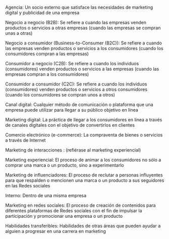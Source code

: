 Agencia: Un socio externo que satisface las necesidades de marketing digital y publicidad de una empresa

Negocio a negocio (B2B): Se refiere a cuando las empresas venden productos o servicios a otras empresas (cuando las empresas se compran unas a otras)

Negocio a consumidor (Business-to-Consumer (B2C)): Se refiere a cuando las empresas venden productos o servicios a los consumidores (cuando los consumidores compran a las empresas)

Consumidor a negocio (C2B): Se refiere a cuando los individuos (consumidores) venden productos o servicios a las empresas (cuando las empresas compran a los consumidores)

Consumidor a consumidor (C2C): Se refiere a cuando los individuos (consumidores) venden productos o servicios a otros consumidores (cuando los consumidores se compran unos a otros)

Canal digital: Cualquier método de comunicación o plataforma que una empresa puede utilizar para llegar a su público objetivo en línea

Marketing digital: La práctica de llegar a los consumidores en línea a través de canales digitales con el objetivo de convertirlos en clientes

Comercio electrónico (e-commerce): La compraventa de bienes o servicios a través de Internet

Marketing de interacciones : (refiérase al marketing experiencial)

Marketing experiencial: El proceso de animar a los consumidores no sólo a comprar una marca o un producto, sino a experimentarlo

Marketing de influenciadores: El proceso de reclutar a personas influyentes para que respalden o mencionen una marca o un producto a sus seguidores en las Redes sociales

Interno: Dentro de una misma empresa

Marketing en redes sociales: El proceso de creación de contenidos para diferentes plataformas de Redes sociales con el fin de impulsar la participación y promocionar una empresa o un producto

Habilidades transferibles: Habilidades de otras áreas que pueden ayudar a alguien a progresar en una carrera en marketing